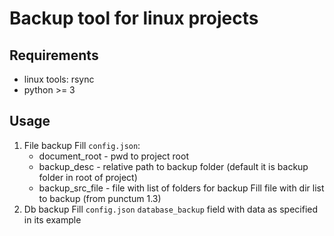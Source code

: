 # Backup tool for linux projects

## Requirements
+ linux tools: rsync
+ python >= 3
  
## Usage

1. File backup
    Fill ```config.json```:
      + document_root - pwd to project root
      + backup_desc - relative path to backup folder (default it is backup folder in root of project)
      + backup_src_file - file with list of folders for backup
    Fill file with dir list to backup (from punctum 1.3)
2. Db backup
   Fill ```config.json``` ```database_backup``` field with data as specified in its example